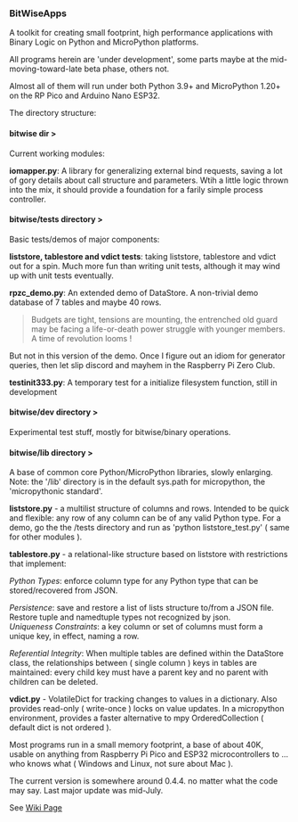 ### BitWiseApps

A toolkit for creating small footprint, high performance applications with Binary Logic on Python and MicroPython platforms.

All programs herein are 'under development', some parts maybe at the mid-moving-toward-late beta phase, others not.

Almost all of them will run under both Python 3.9+ and MicroPython 1.20+ on the RP Pico and Arduino Nano ESP32.

The directory structure:

#### bitwise dir >

Current working modules:

**iomapper.py**: A library for generalizing external bind requests, saving a lot of gory details about call structure and parameters.  Wtih a little logic thrown into the mix, it should provide a foundation for a farily simple process controller.   

#### bitwise/tests directory >

Basic tests/demos of major components:

**liststore, tablestore and vdict tests**:  taking liststore, tablestore and vdict out for a spin.  Much more fun than writing unit tests, although it may wind up with unit tests eventually.

**rpzc_demo.py**: An extended demo of DataStore.  A non-trivial demo database of 7 tables and maybe 40 rows.

> Budgets are tight, tensions are mounting, the entrenched old guard may be facing a life-or-death power struggle with younger members.  A time of revolution looms !

But not in this version of the demo.  Once I figure out an idiom for generator queries, then let slip discord and mayhem in the Raspberry Pi Zero Club. 

**testinit333.py**: A temporary test for a initialize filesystem function, still in development

#### bitwise/dev directory >

Experimental test stuff, mostly for bitwise/binary operations.  

#### bitwise/lib directory >

A base of common core Python/MicroPython libraries, slowly enlarging.  Note: the '/lib' directory is in the default sys.path for micropython, the 'micropythonic standard'.

**liststore.py** - a multilist structure of columns and rows.  Intended to be quick and flexible: any row of any column can be of any valid Python type.  For a demo, go the the /tests directory and run as 'python liststore_test.py' ( same for other modules ).
    
**tablestore.py** - a relational-like structure based on liststore with restrictions that implement:

*Python Types*: enforce column type for any Python type that can be stored/recovered from JSON. 

*Persistence*: save and restore a list of lists structure to/from a JSON file.  Restore tuple and namedtuple types not recognized by json.   
*Uniqueness Constraints*: a key column or set of columns must form a unique key, in effect, naming a row.

*Referential Integrity*: When multiple tables are defined within the DataStore class, the relationships between ( single column ) keys in tables are maintained: every child key must have a parent key and no parent with children can be deleted.

**vdict.py** - VolatileDict for tracking changes to values in a dictionary.  Also provides read-only ( write-once ) locks on value updates.  In a micropython environment, provides a faster alternative to mpy OrderedCollection ( default dict is not ordered ). 

Most programs run in a small memory footprint, a base of about 40K, usable on anything from Raspberry Pi Pico and ESP32 microcontrollers to ... who knows what ( Windows and Linux, not sure about Mac ). 

The current version is somewhere around 0.4.4. no matter what the code may say.  Last major update was mid-July.

 

See [Wiki Page](https://github.com/billbreit/BitWiseApps/wiki)
